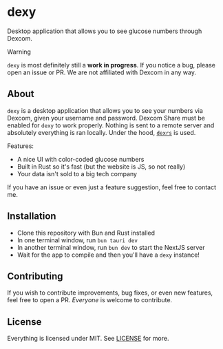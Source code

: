 # dexy
Desktop application that allows you to see glucose numbers through Dexcom.

> [!WARNING]
> `dexy` is most definitely still a **work in progress**. If you notice a bug, please open an issue or PR. We are not affiliated with Dexcom in any way.

## About
`dexy` is a desktop application that allows you to see your numbers via Dexcom, given your username and password. Dexcom Share must be enabled for `dexy` to work properly. Nothing is sent to a remote server and absolutely everything is ran locally. Under the hood, [`dexrs`](https://github.com/makors/dexrs) is used.

Features:
- A nice UI with color-coded glucose numbers
- Built in Rust so it's fast (but the website is JS, so not really)
- Your data isn't sold to a big tech company

If you have an issue or even just a feature suggestion, feel free to contact me.

## Installation
- Clone this repository with Bun and Rust installed
- In one terminal window, run `bun tauri dev`
- In another terminal window, run `bun dev` to start the NextJS server
- Wait for the app to compile and then you'll have a `dexy` instance!

## Contributing
If you wish to contribute improvements, bug fixes, or even new features, feel free to open a PR. *Everyone* is welcome to contribute.

## License
Everything is licensed under MIT. See [LICENSE](https://github.com/makors/dexy/tree/main/LICENSE) for more.
